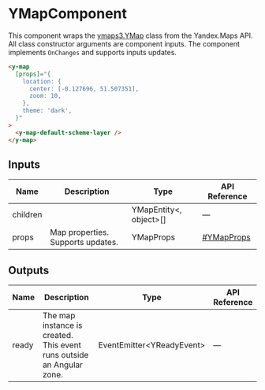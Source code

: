 # YMapComponent


This component wraps the [ymaps3.YMap](https://yandex.ru/dev/jsapi30/doc/ru/ref/#class-ymap) class from the Yandex.Maps API.
All class constructor arguments are component inputs.
The component implements `OnChanges` and supports inputs updates.

```html
<y-map
  [props]="{
    location: {
      center: [-0.127696, 51.507351],
      zoom: 10,
    },
    theme: 'dark',
  }"
>
  <y-map-default-scheme-layer />
</y-map>
```




## Inputs
| Name     | Description                           | Type                   | API Reference                                                     |
| -------- | ------------------------------------- | ---------------------- | ----------------------------------------------------------------- |
| children |                                       | YMapEntity<, object>[] | —                                                                 |
| props    |   Map properties. Supports updates.   | YMapProps              | [#YMapProps](https://yandex.ru/dev/jsapi30/doc/ru/ref/#YMapProps) |

## Outputs
| Name  | Description                                                              | Type                            | API Reference |
| ----- | ------------------------------------------------------------------------ | ------------------------------- | ------------- |
| ready |   The map instance is created. This event runs outside an Angular zone.  | EventEmitter<YReadyEvent<YMap>> | —             |